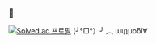 ### 👋
[![Solved.ac 프로필](http://mazassumnida.wtf/api/v2/generate_badge?boj=wldnr1014)](https://solved.ac/wldnr1014)
(╯°□°）╯ ︵ ɯɥʇᴉɹoƃl∀
<!--
**SongJiUk/SongJiUk** is a ✨ _special_ ✨ repository because its `README.md` (this file) appears on your GitHub profile.

Here are some ideas to get you started:

- 🔭 I’m currently working on ...
- 🌱 I’m currently learning ...
- 👯 I’m looking to collaborate on ...
- 🤔 I’m looking for help with ...
- 💬 Ask me about ...
- 📫 How to reach me: ...
- 😄 Pronouns: ...
- ⚡ Fun fact: ...
-->

